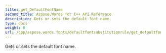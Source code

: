 ```yaml
---
title: get_DefaultFontName
second_title: Aspose.Words for C++ API Reference
description: Gets or sets the default font name. 
type: docs
weight: 0
url: /cpp/aspose.words.fonts/defaultfontsubstitutionrule/get_defaultfontname/
---
```


Gets or sets the default font name. 

